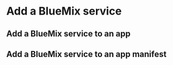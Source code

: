 # Add a BlueMix service

## Add a BlueMix service to an app


## Add a BlueMix service to an app manifest

